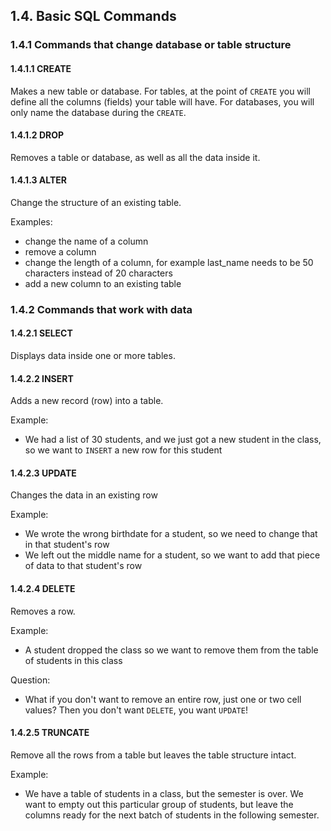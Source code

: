 ## 1.4. Basic SQL Commands
### 1.4.1 Commands that change database or table structure
#### 1.4.1.1 CREATE
Makes a new table or database. For tables, at the point of `CREATE` you will define all the columns (fields) your table will have. For databases, you will only name the database during the ```CREATE```.
#### 1.4.1.2 DROP
Removes a table or database, as well as all the data inside it.
#### 1.4.1.3 ALTER
Change the structure of an existing table. 

Examples: 
* change the name of a column
* remove a column
* change the length of a column, for example last_name needs to be 50 characters instead of 20 characters
* add a new column to an existing table

### 1.4.2 Commands that work with data
#### 1.4.2.1 SELECT
Displays data inside one or more tables.
#### 1.4.2.2 INSERT
Adds a new record (row) into a table. 

Example:
* We had a list of 30 students, and we just got a new student in the class, so we want to `INSERT` a new row for this student
#### 1.4.2.3 UPDATE
Changes the data in an existing row

Example:
* We wrote the wrong birthdate for a student, so we need to change that in that student's row
* We left out the middle name for a student, so we want to add that piece of data to that student's row

#### 1.4.2.4 DELETE
Removes a row. 

Example: 
* A student dropped the class so we want to remove them from the table of students in this class

Question:
* What if you don't want to remove an entire row, just one or two cell values? Then you don't want `DELETE`, you want `UPDATE`!

#### 1.4.2.5 TRUNCATE
Remove all the rows from a table but leaves the table structure intact.

Example:
* We have a table of students in a class, but the semester is over. We want to empty out this particular group of students, but leave the columns ready for the next batch of students in the following semester.
